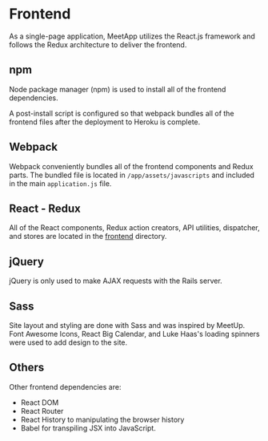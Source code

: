 # Frontend

As a single-page application, MeetApp utilizes the React.js framework and follows the Redux architecture to deliver the frontend.

## npm

Node package manager (npm) is used to install all of the frontend dependencies.

A post-install script is configured so that webpack bundles all of the frontend files after the deployment to Heroku is complete.

## Webpack

Webpack conveniently bundles all of the frontend components and Redux parts. The bundled file is located in `/app/assets/javascripts` and included in the main `application.js` file.

## React - Redux

All of the React components, Redux action creators, API utilities, dispatcher, and stores are located in the [frontend](../frontend) directory.

## jQuery

jQuery is only used to make AJAX requests with the Rails server.

## Sass

Site layout and styling are done with Sass and was inspired by MeetUp. Font Awesome Icons, React Big Calendar, and Luke Haas's loading spinners were used to add design to the site.

## Others

Other frontend dependencies are:

- React DOM
- React Router
- React History to manipulating the browser history
- Babel for transpiling JSX into JavaScript.
